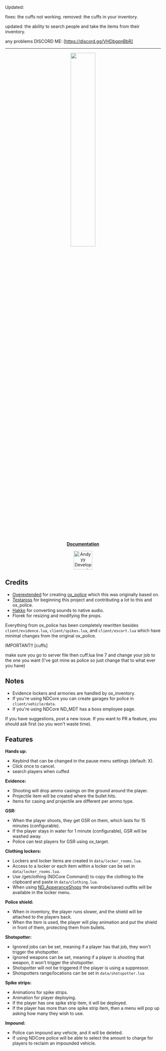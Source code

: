 Updated:

fixes: the cuffs not working.
removed: the cuffs in your inventory.

updated: the ability to search people and take the items from their inventory.


any problems
DISCORD ME:  [https://discord.gg/VHDbgpnBbR]




------------------------------------------------------------------------------------------------------------------------------------------------


<p  align="center">
    <a href="https://ndcore.dev" target="_blank">
        <img src="https://github.com/Testaross/ND_Police/assets/86536434/f8ab5177-c317-41f2-a35a-92d2a7b39ce5" width="40%" />
    </a>
</p>

<p align="center"><b><a href="https://ndcore.dev/addons/police">Documentation</a></b>

<div align="center">
    <a href="https://discord.gg/Z9Mxu72zZ6" target="_blank">
        <img src="https://discordapp.com/api/guilds/857672921912836116/widget.png?style=banner2" alt="Andyyy Development Server" height="60px" />
    </a>
</div>




## Credits
- [Overextended](https://github.com/overextended) for creating [ox_police](https://github.com/overextended/ox_police) which this was originally based on.
- [Testaross](https://github.com/Testaross) for beginning this project and contributing a lot to this and ox_police.
- [Hakko](https://github.com/hakkodevelopment) for converting sounds to native audio.
- Florek for resizing and modifying the props.

Everything from ox_police has been completely rewritten besides `client/evidence.lua`, `client/spikes.lua`, and `client/escort.lua` which have minimal changes from the original ox_police.




IMPORTANT!!
[cuffs]

make sure you go to server file then cuff.lua 
line 7 and change your job to the one you want (I've got mine as police so just change that to what ever you have)

## Notes
- Evidence lockers and armories are handled by ox_inventory.
- If you're using NDCore you can create garages for police in `client/vehicle/data`.
- If you're using NDCore ND_MDT has a boss employee page.

If you have suggestions, post a new issue.
If you want to PR a feature, you should ask first (so you won't waste time).


## Features

**Hands up:**
* Keybind that can be changed in the pause menu settings (default: X).
* Click once to cancel.
* search players when cuffed 


**Evidence:**
* Shooting will drop ammo casings on the ground around the player.
* Projectile item will be created where the bullet hits.
* Items for casing and projectile are different per ammo type.

**GSR:**
* When the player shoots, they get GSR on them, which lasts for 15 minutes (configurable).
* If the player stays in water for 1 minute (configurable), GSR will be washed away.
* Police can test players for GSR using ox_target.

**Clothing lockers:**
* Lockers and locker items are created in `data/locker_rooms.lua`.
* Access to a locker or each item within a locker can be set in `data/locker_rooms.lua`.
* Use /getclothing (NDCore Command) to copy the clothing to the clipboard and paste in `data/clothing.lua`.
* When using [ND_ApperanceShops](https://ndcore.dev/addons/appearanceshops) the wardrobe/saved outfits will be available in the locker menu.

**Police shield:**
* When in inventory, the player runs slower, and the shield will be attached to the players back.
* When the item is used, the player will play animation and put the shield in front of them, protecting them from bullets.

**Shotspotter:**
* Ignored jobs can be set, meaning if a player has that job, they won't trigger the shotspotter.
* Ignored weapons can be set, meaning if a player is shooting that weapon, it won't trigger the shotspotter.
* Shotspotter will not be triggered if the player is using a suppressor.
* Shotspotters range/locations can be set in `data/shotspotter.lua`

**Spike strips:**
* Animations for spike strips.
* Animation for player deploying.
* If the player has one spike strip item, it will be deployed.
* If the player has more than one spike strip item, then a menu will pop up asking how many they wish to use.

**Impound:**
* Police can impound any vehicle, and it will be deleted.
* If using NDCore police will be able to select the amount to charge for players to reclaim an impounded vehicle.

